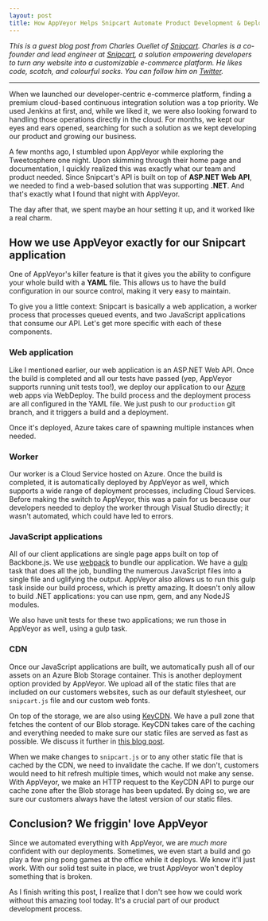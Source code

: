 ```yaml
---
layout: post
title: How AppVeyor Helps Snipcart Automate Product Development & Deployment
---
```


*This is a guest blog post from Charles Ouellet of [Snipcart](https://snipcart.com). Charles is a co-founder and lead engineer at [Snipcart](https://snipcart.com), a solution empowering developers to turn any website into a customizable e-commerce platform. He likes code, scotch, and colourful socks. You can follow him on [Twitter](https://twitter.com/couellet).*

<hr>

When we launched our developer-centric e-commerce platform, finding a premium cloud-based continuous integration solution was a top priority. We used Jenkins at first, and, while we liked it, we were also looking forward to handling those operations directly in the cloud. For months, we kept our eyes and ears opened, searching for such a solution as we kept developing our product and growing our business.

A few months ago, I stumbled upon AppVeyor while exploring the Tweetosphere one night. Upon skimming through their home page and documentation, I quickly realized this was exactly what our team and product needed. Since Snipcart's API is built on top of **ASP.NET Web API**, we needed to find a web-based solution that was supporting **.NET**. And that's exactly what I found that night with AppVeyor.

The day after that, we spent maybe an hour setting it up, and it worked like a real charm.

## How we use AppVeyor exactly for our Snipcart application

One of AppVeyor's killer feature is that it gives you the ability to configure your whole build with a **YAML** file. This allows us to have the build configuration in our source control, making it very easy to maintain.

To give you a little context: Snipcart is basically a web application, a worker process that processes queued events, and two JavaScript applications that consume our API. Let's get more specific with each of these components.

### Web application

Like I mentioned earlier, our web application is an ASP.NET Web API. Once the build is completed and all our tests have passed (yep, AppVeyor supports running unit tests too!), we deploy our application to our [Azure](https://azure.microsoft.com/en-us/) web apps via WebDeploy. The build process and the deployment process are all configured in the YAML file. We just push to our `production` git branch, and it triggers a build and a deployment.

Once it's deployed, Azure takes care of spawning multiple instances when needed.

### Worker

Our worker is a Cloud Service hosted on Azure. Once the build is completed, it is automatically deployed by AppVeyor as well, which supports a wide range of deployment processes, including Cloud Services. Before making the switch to AppVeyor, this was a pain for us because our developers needed to deploy the worker through Visual Studio directly; it wasn't automated, which could have led to errors.

### JavaScript applications

All of our client applications are single page apps built on top of Backbone.js. We use [webpack](http://webpack.github.io/) to bundle our application. We have a [gulp](http://gulpjs.com/) task that does all the job, bundling the numerous JavaScript files into a single file and uglifying the output. AppVeyor also allows us to run this gulp task inside our build process, which is pretty amazing. It doesn't only allow to build .NET applications: you can use npm, gem, and any NodeJS modules.

We also have unit tests for these two applications; we run those in AppVeyor as well, using a gulp task.

### CDN

Once our JavaScript applications are built, we automatically push all of our assets on an Azure Blob Storage container. This is another deployment option provided by AppVeyor. We upload all of the static files that are included on our customers websites, such as our default stylesheet, our `snipcart.js` file and our custom web fonts.

On top of the storage, we are also using [KeyCDN](https://www.keycdn.com/). We have a pull zone that fetches the content of our Blob storage. KeyCDN takes care of the caching and everything needed to make sure our static files are served as fast as possible. We discuss it further in [this blog post](https://snipcart.com/blog/snipcart-infrastructure-upgrade-new-cdn).

When we make changes to `snipcart.js` or to any other static file that is cached by the CDN, we need to invalidate the cache. If we don't, customers would need to hit refresh multiple times, which would not make any sense. With AppVeyor, we make an HTTP request to the KeyCDN API to purge our cache zone after the Blob storage has been updated. By doing so, we are sure our customers always have the latest version of our static files.

## Conclusion? We friggin' love AppVeyor

Since we automated everything with AppVeyor, we are *much more* confident with our deployments. Sometimes, we even start a build and go play a few ping pong games at the office while it deploys. We know it'll just work. With our solid test suite in place, we trust AppVeyor won't deploy something that is broken.

As I finish writing this post, I realize that I don't see how we could work without this amazing tool today. It's a crucial part of our product development process.